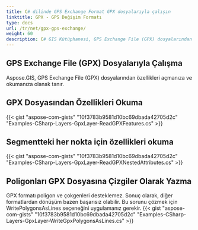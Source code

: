 ```yaml
---
title: C# dilinde GPS Exchange Format GPX dosyalarıyla çalışın
linktitle: GPX - GPS Değişim Formatı
type: docs
url: /tr/net/gpx-gps-exchange/
weight: 60
description: C# GIS Kütüphanesi, GPS Exchange File (GPX) dosyalarından özellikleri açmanıza ve okumanıza olanak tanır.
---
```


## **GPS Exchange File (GPX) Dosyalarıyla Çalışma**
Aspose.GIS, GPS Exchange File (GPX) dosyalarından özellikleri açmanıza ve okumanıza olanak tanır.
## **GPX Dosyasından Özellikleri Okuma**
{{< gist "aspose-com-gists" "10f3783b9581d10bc69dbada42705d2c" "Examples-CSharp-Layers-GpxLayer-ReadGPXFeatures.cs" >}}
## **Segmentteki her nokta için özellikleri okuma**
{{< gist "aspose-com-gists" "10f3783b9581d10bc69dbada42705d2c" "Examples-CSharp-Layers-GpxLayer-ReadGPXNestedAttributes.cs" >}}
## **Poligonları GPX Dosyasına Çizgiler Olarak Yazma**
GPX formatı poligon ve çokgenleri desteklemez. Sonuç olarak, diğer formatlardan dönüşüm bazen başarısız olabilir. Bu sorunu çözmek için WritePolygonsAsLines seçeneğini uygulamanız gerekir.
{{< gist "aspose-com-gists" "10f3783b9581d10bc69dbada42705d2c" "Examples-CSharp-Layers-GpxLayer-WriteGpxPolygonsAsLines.cs" >}}
